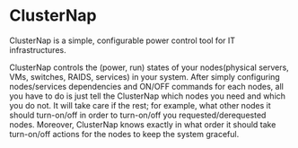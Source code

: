ClusterNap
==========

ClusterNap is a simple, configurable power control tool for IT infrastructures. 

ClusterNap controls the (power, run) states of your nodes(physical servers, VMs, switches, RAIDS, services) in your system. 
After simply configuring nodes/services dependencies and ON/OFF commands for each nodes, all you have to do is just tell the ClusterNap which nodes you need and which you do not. It will take care if the rest; for example, what other nodes it should turn-on/off in order to turn-on/off you requested/derequested nodes. Moreover, ClusterNap knows exactly in what order it should take turn-on/off actions for the nodes to keep the system graceful. 

